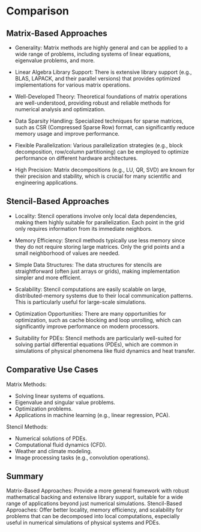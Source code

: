 # Comparison

##  Matrix-Based Approaches

- Generality: Matrix methods are highly general and can be applied to a wide range of problems, including systems of linear equations, eigenvalue problems, and more.

- Linear Algebra Library Support: There is extensive library support (e.g., BLAS, LAPACK, and their parallel versions) that provides optimized implementations for various matrix operations.

- Well-Developed Theory: Theoretical foundations of matrix operations are well-understood, providing robust and reliable methods for numerical analysis and optimization.

- Data Sparsity Handling: Specialized techniques for sparse matrices, such as CSR (Compressed Sparse Row) format, can significantly reduce memory usage and improve performance.

- Flexible Parallelization: Various parallelization strategies (e.g., block decomposition, row/column partitioning) can be employed to optimize performance on different hardware architectures.

- High Precision: Matrix decompositions (e.g., LU, QR, SVD) are known for their precision and stability, which is crucial for many scientific and engineering applications.

## Stencil-Based Approaches

- Locality: Stencil operations involve only local data dependencies, making them highly suitable for parallelization. Each point in the grid only requires information from its immediate neighbors.

- Memory Efficiency: Stencil methods typically use less memory since they do not require storing large matrices. Only the grid points and a small neighborhood of values are needed.

- Simple Data Structures: The data structures for stencils are straightforward (often just arrays or grids), making implementation simpler and more efficient.

- Scalability: Stencil computations are easily scalable on large, distributed-memory systems due to their local communication patterns. This is particularly useful for large-scale simulations.

- Optimization Opportunities: There are many opportunities for optimization, such as cache blocking and loop unrolling, which can significantly improve performance on modern processors.

- Suitability for PDEs: Stencil methods are particularly well-suited for solving partial differential equations (PDEs), which are common in simulations of physical phenomena like fluid dynamics and heat transfer.


## Comparative Use Cases

Matrix Methods:

- Solving linear systems of equations.
- Eigenvalue and singular value problems.
- Optimization problems.
- Applications in machine learning (e.g., linear regression, PCA).

Stencil Methods:

- Numerical solutions of PDEs.
- Computational fluid dynamics (CFD).
- Weather and climate modeling.
- Image processing tasks (e.g., convolution operations).

## Summary

Matrix-Based Approaches: Provide a more general framework with robust mathematical backing and extensive library support, suitable for a wide range of applications beyond just numerical simulations.
Stencil-Based Approaches: Offer better locality, memory efficiency, and scalability for problems that can be decomposed into local computations, especially useful in numerical simulations of physical systems and PDEs.
